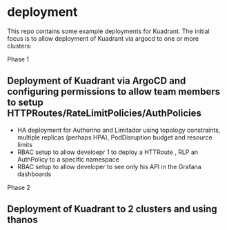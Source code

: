 # deployment
This repo contains some example deployments for Kuadrant. The initial focus is to allow deployment of Kuadrant via argocd to one or more clusters:

Phase 1

## Deployment of Kuadrant via ArgoCD and configuring permissions to allow team members to setup HTTPRoutes/RateLimitPolicies/AuthPolicies

- HA deployment for Authorino and Limitador using topology constraints, multiple replicas (perhaps HPA), PodDisruption budget and resource limits
- RBAC setup to allow develoepr 1 to deploy a HTTRoute , RLP an AuthPolicy to a specific namespace
- RBAC setup to allow developer to see only his API in the Grafana dashboards


Phase 2

## Deployment of Kuadrant to 2 clusters and using thanos

